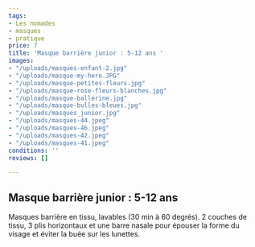 ```yaml
---
tags:
- Les nomades
- masques
- pratique
price: 7
title: 'Masque barrière junior : 5-12 ans '
images:
- "/uploads/masques-enfant-2.jpg"
- "/uploads/masque-my-hero.JPG"
- "/uploads/masque-petites-fleurs.jpg"
- "/uploads/masque-rose-fleurs-blanches.jpg"
- "/uploads/masque-ballerine.jpg"
- "/uploads/masque-bulles-bleues.jpg"
- "/uploads/masques_junior.jpg"
- "/uploads/masques-44.jpeg"
- "/uploads/masques-46.jpeg"
- "/uploads/masques-42.jpeg"
- "/uploads/masques-41.jpeg"
conditions: ''
reviews: []

---
```

## Masque barrière junior : 5-12 ans

Masques barrière en tissu, lavables (30 min à 60 degrés). 2 couches de tissu, 3 plis horizontaux et une barre nasale pour épouser la forme du visage et éviter la buée sur les lunettes.